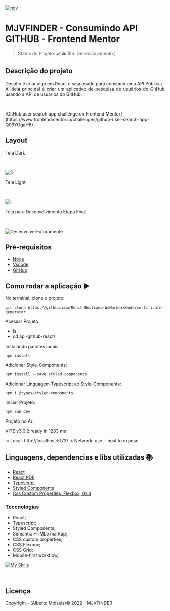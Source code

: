 <div style="width:100%;">


![mjv](https://user-images.githubusercontent.com/107158442/207599674-a8d8897b-7238-491f-83f4-1c75506f06ef.jpg)

</div>

<h1> MJVFINDER - Consumindo API GITHUB - Frontend Mentor</h1>

> Status do Projeto: :heavy_check_mark: :warning: (Em Desenvolvimento.)

## Descrição do projeto

<p align="justify">
  Desafio é criar algo em React e seja usado para consumir uma API Pública;<br>
  A ideia principal é criar um aplicativo de pesquisa de usuários do GitHub usando a API de usuários do GitHub.
</p>
<br>
<p>
   [GitHub user search app challenge on Frontend Mentor](https://www.frontendmentor.io/challenges/github-user-search-app-Q09YOgaH6)
</p>

## Layout

<p>Tela Dark</p><br>

![D](https://user-images.githubusercontent.com/107158442/207597879-4be02d27-f2d9-4b9a-9d46-3f6f44c5042a.png)

<p>Tela Light</p><br>

![l](https://user-images.githubusercontent.com/107158442/207597972-19fae7d0-5fe3-4e27-af0c-34c32bd2caca.png)

<p>Tela para Desenvolvimento Etapa Final.</p><br>

![DesenvolverFuturamente](https://user-images.githubusercontent.com/107158442/207598090-313b09cd-624d-407d-b1e9-bb2ef03b3ad4.png)




## Pré-requisitos

- [Node](https://nodejs.org/en/download/) <br>
- [Vscode](https://nodejs.org/en/download/)<br>
- [GitHub](https://nodejs.org/en/download/)<br>

## Como rodar a aplicação :arrow_forward:

No terminal, clone o projeto:

```
git clone https://github.com/React-Bootcamp-WoMarkersCode/certificate-generator
```

Acessar Projeto:

- ls
- cd api-github-react/

Instalando pacotes locais:

```
npm install
```

Adicionar Style-Components:

```
npm install --save styled-components
```

Adicionar Linguagem Typescript ao Style-Components:

```
npm i @types/styled-components
```

Iniciar Projeto:

```
npm run dev
```

Projeto no Ar:

VITE v3.0.2 ready in 1233 ms

➜ Local: http://localhost:5173/
➜ Network: use --host to expose

## Linguagens, dependencias e libs utilizadas :books:

- [React](https://pt-br.reactjs.org/docs/create-a-new-react-app.html)
- [React PDF](https://react-pdf.org/)
- [Typescript](https://pt-br.reactjs.org/docs/static-type-checking.html#typescript)
- [Styled Components](https://pt-br.reactjs.org/docs/legacy-context.html#how-to-use-context)
- [Css Custom Properties, Flexbox, Grid](https://pt-br.reactjs.org/docs/faq-styling.html#gatsby-focus-wrapper)

### Teccnologias

- React;
- Typescript;
- Styled Components;
- Semantic HTML5 markup;
- CSS custom properties;
- CSS Flexbox;
- CSS Grid;
- Mobile-first workflow;

[![My Skills](https://skillicons.dev/icons?i=html,css,js,react,typescript,api)](https://skillicons.dev)

<br>

## Licença

Copyright - (Alberto Moiseis):copyright: 2022 - MJVFINDER

